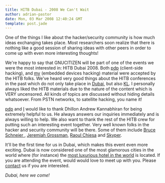```yaml
---
title: HITB Dubai - 2008 We Can't Wait
author: adrian-pastor
date: Mon, 03 Mar 2008 12:40:24 GMT
template: post.jade
---
```


One of the things I like about the hacker/security community is how much ideas exchanging takes place. Most researchers soon realize that there is nothing like a good session of sharing ideas with other peers in order to come up with even more interesting thoughts!

We're happy to say that GNUCITIZEN will be part of one of the events we were the most interested in: HITB Dubai 2008. Both [pdp](http://conference.hackinthebox.org/hitbsecconf2008dubai/?page_id=181) (client-side hacking), and [my](http://conference.hackinthebox.org/hitbsecconf2008dubai/?page_id=186) (embedded devices hacking) material were accepted by the HITB folks. We've heard very good things about the HITB conferences in the past which do not only take place in [Dubai](http://en.wikipedia.org/wiki/Dubai), but also [KL](http://en.wikipedia.org/wiki/Kuala_Lumpur). I personally always liked the HITB materials due to the nature of the content which is VERY uncensored. All kinds of topics are discussed without hiding details whatsoever. From PSTN networks, to satellite hacking, you name it!

[pdp](http://www.gnucitizen.org/about/pdp) and [I](http://www.gnucitizen.org/about/ap) would like to thank Dhillon Andrew Kannabhiran for being extremely helpful to us. He always answers our inquiries immediately and is always willing to help. We also want to thank the rest of the HITB crew for putting such an interesting event together. Very well known folks in the hacker and security community will be there. Some of them include [Bruce Schneier 
](http://www.schneier.com/blog/), [Jeremiah Grossman](http://jeremiahgrossman.blogspot.com/), [Raoul Chiesa](http://www.isecom.org/team.shtml) and [Skyper](http://wiki.thc.org/gsm).

It'll be the first time for us in Dubai, which makes this event even more exciting. Dubai is now considered one of the most glamorous cities in the world where (for instance) the [most luxurious hotel in the world](http://www.burj-al-arab.com/) is located. If you are attending the event, would would love to meet up with you. Please [contact](http://www.gnucitizen.org/contact/) us if you are interested.

_Dubai, here we come!_
